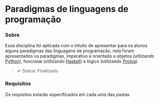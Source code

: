 # Paradigmas de linguagens de programação

### Sobre
Essa disciplina foi aplicada com o intuito de apresentar para os alunos alguns paradigmas das linguagens de programação, nela foram apresentados os paradigmas, imperativo e orientado a objetos (utilizando [Python](https://www.python.org/doc/)), funcional (utilizando [Haskell](https://www.haskell.org/documentation/)) e lógico (utilizando [Prolog](https://www.swi-prolog.org/pldoc/index.html)).

> ✔ Status: Finalizado

### Requisitos

Os requisitos estarão específicados em cada uma das pastas
